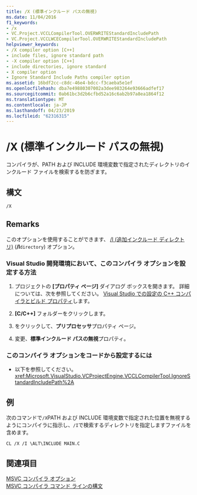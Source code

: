 ```yaml
---
title: /X (標準インクルード パスの無視)
ms.date: 11/04/2016
f1_keywords:
- /x
- VC.Project.VCCLCompilerTool.OVERWRITEStandardIncludePath
- VC.Project.VCCLWCECompilerTool.OVERWRITEStandardIncludePath
helpviewer_keywords:
- /X compiler option [C++]
- include files, ignore standard path
- -X compiler option [C++]
- include directories, ignore standard
- X compiler option
- Ignore Standard Include Paths compiler option
ms.assetid: 16bdf2cc-c8dc-46e4-bdcc-f3caeba5e1ef
ms.openlocfilehash: dba7e49880307002a3dee983264e93666adfef17
ms.sourcegitcommit: 0ab61bc3d2b6cfbd52a16c6ab2b97a8ea1864f12
ms.translationtype: MT
ms.contentlocale: ja-JP
ms.lasthandoff: 04/23/2019
ms.locfileid: "62316315"
---
```

# <a name="x-ignore-standard-include-paths"></a>/X (標準インクルード パスの無視)

コンパイラが、PATH および INCLUDE 環境変数で指定されたディレクトリのインクルード ファイルを検索するを防ぎます。

## <a name="syntax"></a>構文

```
/X
```

## <a name="remarks"></a>Remarks

このオプションを使用することができます、 [/I (追加インクルード ディレクトリ)](i-additional-include-directories.md) (**/I**`directory`) オプション。

### <a name="to-set-this-compiler-option-in-the-visual-studio-development-environment"></a>Visual Studio 開発環境において、このコンパイラ オプションを設定する方法

1. プロジェクトの **[プロパティ ページ]** ダイアログ ボックスを開きます。 詳細については、次を参照してください。 [Visual Studio での設定の C++ コンパイラとビルド プロパティ](../working-with-project-properties.md)します。

1. **[C/C++]** フォルダーをクリックします。

1. をクリックして、**プリプロセッサ**プロパティ ページ。

1. 変更、**標準インクルード パスの無視**プロパティ。

### <a name="to-set-this-compiler-option-programmatically"></a>このコンパイラ オプションをコードから設定するには

- 以下を参照してください。<xref:Microsoft.VisualStudio.VCProjectEngine.VCCLCompilerTool.IgnoreStandardIncludePath%2A>

## <a name="example"></a>例

次のコマンドで`/X`PATH および INCLUDE 環境変数で指定された位置を無視するようにコンパイラに指示し、`/I`で検索するディレクトリを指定しますファイルを含めます。

```
CL /X /I \ALT\INCLUDE MAIN.C
```

## <a name="see-also"></a>関連項目

[MSVC コンパイラ オプション](compiler-options.md)<br/>
[MSVC コンパイラ コマンド ラインの構文](compiler-command-line-syntax.md)
